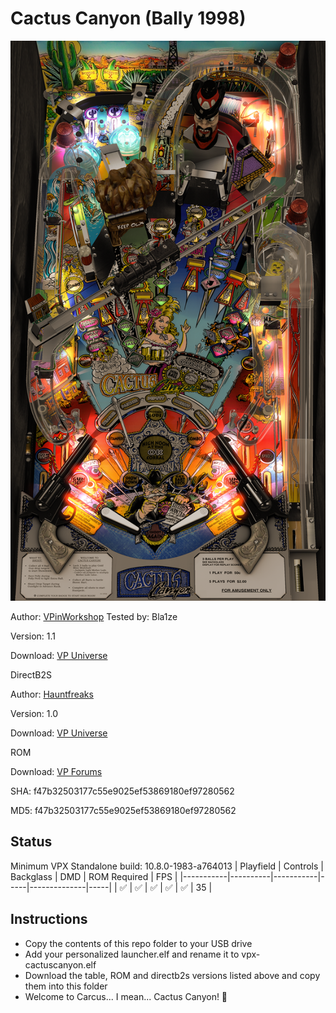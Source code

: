 # Cactus Canyon (Bally 1998)

![Table Preview](https://github.com/Bla1ze/vpx-images/blob/main/vpx-cactuscanyon.png)

Author: [VPinWorkshop](https://vpuniverse.com/profile/40692-vpinworkshop/)  Tested by: Bla1ze

Version: 1.1

Download: [VP Universe](https://vpuniverse.com/files/file/6267-cactus-canyon-continued-bally-1998-vpw-mod)

DirectB2S

Author: [Hauntfreaks](https://vpuniverse.com/profile/5216-hauntfreaks/)  

Version: 1.0

Download: [VP Universe](https://vpuniverse.com/files/file/14097-cactus-canyon-bally-1998-b2s-with-full-dmd/)

ROM

Download: [VP Forums](https://www.vpforums.org/index.php?app=downloads&showfile=1257)

SHA: f47b32503177c55e9025ef53869180ef97280562

MD5: f47b32503177c55e9025ef53869180ef97280562

## Status 

Minimum VPX Standalone build: 10.8.0-1983-a764013
| Playfield | Controls | Backglass | DMD | ROM Required | FPS | 
|-----------|----------|-----------|-----|--------------|-----|
| :white_check_mark: | :white_check_mark: | :white_check_mark: | :white_check_mark: | :white_check_mark: | 35 |

## Instructions

- Copy the contents of this repo folder to your USB drive
- Add your personalized launcher.elf and rename it to vpx-cactuscanyon.elf
- Download the table, ROM and directb2s versions listed above and copy them into this folder
- Welcome to Carcus... I mean... Cactus Canyon! 🌵
